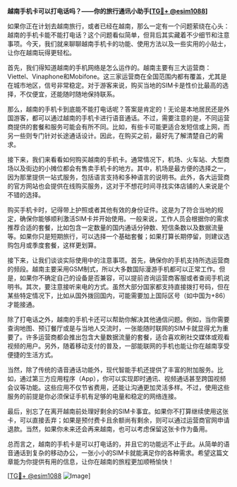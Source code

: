 **越南手机卡可以打电话吗？——你的旅行通讯小助手[[TG💪+ @esim1088](https://t.me/s/esim1088)]**

如果你正在计划去越南旅行，或者已经在越南，那么一定有一个问题萦绕在心头：越南的手机卡能不能打电话？这个问题看似简单，但背后其实藏着不少细节和注意事项。今天，我们就来聊聊越南手机卡的功能、使用方法以及一些实用的小贴士，让你在越南玩得更轻松。

首先，我们得知道越南的手机网络是怎么运作的。越南主要有三大运营商：Viettel、Vinaphone和Mobifone。这三家运营商在全国范围内都有覆盖，尤其是在城市地区，信号非常稳定。对于游客来说，购买当地的SIM卡是性价比最高的选择，不仅便宜，还能随时随地保持联系。

那么，越南的手机卡到底能不能打电话呢？答案是肯定的！无论是本地居民还是外国游客，都可以通过越南的手机卡进行语音通话。不过，需要注意的是，不同运营商提供的套餐和服务可能会有所不同。比如，有些卡可能更适合发短信或上网，而另一些则专门针对长途通话设计。因此，在购买之前，最好先了解清楚自己的需求。

接下来，我们来看看如何购买越南的手机卡。通常情况下，机场、火车站、大型商场以及街边的小摊位都会有售卖手机卡的地方。其中，机场是最方便的选择之一，因为那里提供一站式服务，包括语言支持和多种语言的说明书。此外，各大运营商的官方网站也会提供在线购买服务，这对于不想花时间寻找实体店铺的人来说是个不错的选择。

购买手机卡时，记得带上护照或者其他有效的身份证件。这是为了符合当地的规定，确保你能够顺利激活SIM卡并开始使用。一般来说，工作人员会根据你的需求推荐合适的套餐，比如包含一定数量的国内通话分钟数、短信条数以及数据流量等。如果你只是短期旅行，可以选择一个基础套餐；如果打算长期停留，则建议选购包月或季度套餐，这样更划算。

接下来，让我们谈谈实际使用中的注意事项。首先，确保你的手机支持所选运营商的频段。越南主要采用GSM制式，所以大多数国际漫游手机都可以正常工作。但是，如果你不确定自己的设备是否兼容，可以提前咨询运营商客服或者查阅手机说明书。其次，要注意接听来电的方式。虽然大部分国家都支持直接拨打号码，但在某些特定情况下，比如从国外拨回国内，可能需要加上国际区号（如中国为+86）才能接通。

除了打电话之外，越南的手机卡还可以帮助你解决其他通信问题。例如，当你需要查询地图、预订餐厅或是与当地人交流时，一张能随时联网的SIM卡就显得尤为重要了。许多运营商都会推出包含大量数据流量的套餐，适合喜欢刷社交媒体或观看视频的用户。另外，随着移动支付的普及，一部能联网的手机也能让你在越南享受便捷的生活方式。

当然，除了传统的语音通话功能外，现代智能手机还提供了丰富的附加服务。比如，通过第三方应用程序（App），你可以实现即时通讯、视频通话甚至跨国视频会议等功能。这些应用不仅节省费用，还能让沟通更加灵活多样。不过，使用这些服务的前提是你必须保证手机有足够的电量和稳定的网络连接。

最后，别忘了在离开越南前处理好剩余的SIM卡事宜。如果你不打算继续使用这张卡，可以直接丢弃；如果是预付费卡且余额尚有剩余，则可以通过运营商官网申请退款。当然，如果你未来还会再来越南，也可以考虑保留这张卡作为备用。

总而言之，越南的手机卡是可以打电话的，并且它的功能远不止于此。从简单的语音通话到复杂的移动办公，一张小小的SIM卡就能满足你的各种需求。希望这篇文章能为你提供有用的信息，让你在越南的旅程更加顺畅愉快！

[[TG💪+ @esim1088](https://t.me/s/esim1088) ![Image](https://i.postimg.cc/4NQfJmqS/Snipaste-2025-05-13-00-14-12.png)]